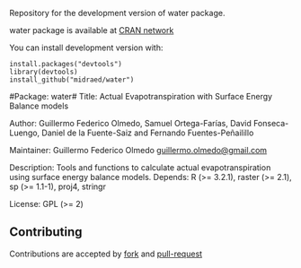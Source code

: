 Repository for the development version of water package.

water package is available at [CRAN network](https://cran.r-project.org/package=water)

You can install development version with: 


    install.packages("devtools")
    library(devtools)
    install_github("midraed/water")


#Package: water#
Title: Actual Evapotranspiration with Surface Energy Balance models

Author: Guillermo Federico Olmedo, Samuel Ortega-Farías, David Fonseca-Luengo,
  Daniel de la Fuente-Saiz and Fernando Fuentes-Peñailillo

Maintainer: Guillermo Federico Olmedo <guillermo.olmedo@gmail.com>

Description: Tools and functions to calculate actual evapotranspiration using surface energy balance models. 
Depends: R (>= 3.2.1), raster (>= 2.1), sp (>= 1.1-1), proj4, stringr

License: GPL (>= 2)

## Contributing

Contributions are accepted by [fork](https://help.github.com/articles/fork-a-repo/) and [pull-request](https://help.github.com/articles/using-pull-requests/)


